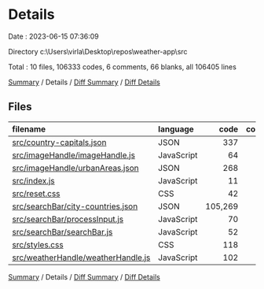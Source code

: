 # Details

Date : 2023-06-15 07:36:09

Directory c:\\Users\\virla\\Desktop\\repos\\weather-app\\src

Total : 10 files,  106333 codes, 6 comments, 66 blanks, all 106405 lines

[Summary](results.md) / Details / [Diff Summary](diff.md) / [Diff Details](diff-details.md)

## Files
| filename | language | code | comment | blank | total |
| :--- | :--- | ---: | ---: | ---: | ---: |
| [src/country-capitals.json](/src/country-capitals.json) | JSON | 337 | 0 | 1 | 338 |
| [src/imageHandle/imageHandle.js](/src/imageHandle/imageHandle.js) | JavaScript | 64 | 1 | 12 | 77 |
| [src/imageHandle/urbanAreas.json](/src/imageHandle/urbanAreas.json) | JSON | 268 | 0 | 1 | 269 |
| [src/index.js](/src/index.js) | JavaScript | 11 | 0 | 3 | 14 |
| [src/reset.css](/src/reset.css) | CSS | 42 | 5 | 1 | 48 |
| [src/searchBar/city-countries.json](/src/searchBar/city-countries.json) | JSON | 105,269 | 0 | 1 | 105,270 |
| [src/searchBar/processInput.js](/src/searchBar/processInput.js) | JavaScript | 70 | 0 | 9 | 79 |
| [src/searchBar/searchBar.js](/src/searchBar/searchBar.js) | JavaScript | 52 | 0 | 9 | 61 |
| [src/styles.css](/src/styles.css) | CSS | 118 | 0 | 19 | 137 |
| [src/weatherHandle/weatherHandle.js](/src/weatherHandle/weatherHandle.js) | JavaScript | 102 | 0 | 10 | 112 |

[Summary](results.md) / Details / [Diff Summary](diff.md) / [Diff Details](diff-details.md)